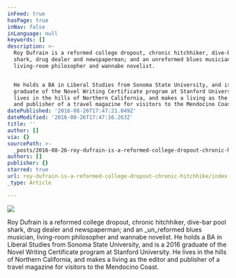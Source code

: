 ```yaml
---
inFeed: true
hasPage: true
inNav: false
inLanguage: null
keywords: []
description: >-
  Roy Dufrain is a reformed college dropout, chronic hitchhiker, dive-bar pool
  shark, drug dealer and newspaperman; and an unreformed blues musician,
  living-room philosopher and wannabe novelist. 


  He holds a BA in Liberal Studies from Sonoma State University, and is a 2016
  graduate of the Novel Writing Certificate program at Stanford University. He
  lives in the hills of Northern California, and makes a living as the editor
  and publisher of a travel magazine for visitors to the Mendocino Coast.
datePublished: '2016-08-26T17:47:21.049Z'
dateModified: '2016-08-26T17:47:16.263Z'
title: ''
author: []
via: {}
sourcePath: >-
  _posts/2016-08-26-roy-dufrain-is-a-reformed-college-dropout-chronic-hitchhike.md
authors: []
publisher: {}
starred: true
url: roy-dufrain-is-a-reformed-college-dropout-chronic-hitchhike/index.html
_type: Article

---
```

![](https://the-grid-user-content.s3-us-west-2.amazonaws.com/f94ecc74-91ad-484a-b4e3-29dd3a0e9cae.jpg)

Roy Dufrain is a reformed college dropout, chronic hitchhiker, dive-bar pool shark, drug dealer and newspaperman; and an _un_reformed blues musician, living-room philosopher and wannabe novelist. 
He holds a BA in Liberal Studies from Sonoma State University, and is a 2016 graduate of the Novel Writing Certificate program at Stanford University. He lives in the hills of Northern California, and makes a living as the editor and publisher of a travel magazine for visitors to the Mendocino Coast.